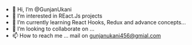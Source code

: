 - 👋 Hi, I’m @GunjanUkani
- 👀 I’m interested in REact.Js projects
- 🌱 I’m currently learning React Hooks, Redux and advance concepts...
- 💞️ I’m looking to collaborate on ...
- 📫 How to reach me ... mail on gunjanukani456@gmial.com

<!---
GunjanUkani/GunjanUkani is a ✨ special ✨ repository because its `README.md` (this file) appears on your GitHub profile.
You can click the Preview link to take a look at your changes.
--->
